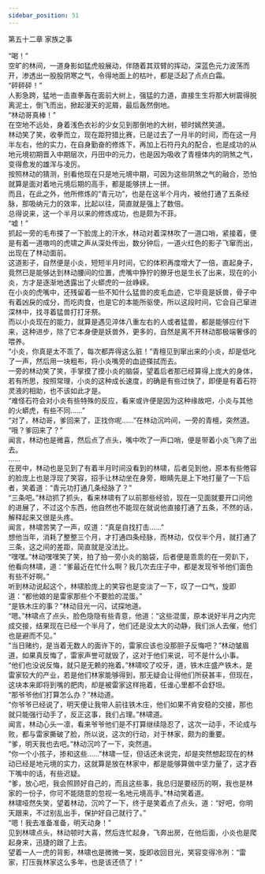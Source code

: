```yaml
---
sidebar_position: 51
---
```

 第五十二章 家族之事


“喝！”  
空旷的林间，一道身影如猛虎般展动，伴随着其双臂的挥动，深蓝色元力波荡而开，渗透出一股股阴寒之气，令得地面上的枯叶，都是泛起了点点白霜。  
“砰砰砰！”  
人影急跨，猛地一击直拳轰在面前大树上，强猛的力道，直接生生将那大树震得脱离泥土，倒飞而出，掀起漫天的泥屑，最后轰然倒地。  
“林动哥真棒！”  
在空地不远处，身着浅色衣衫的少女见到那倒地的大树，顿时嫣然笑道。  
林动笑了笑，收拳而立，现在距狩猎比赛，已是过去了一月半的时间，而在这一月半左右，他的实力，在自身勤奋的修炼下，再加上石符丹丸的配合，也是成功的从地元境初期晋入中期层次，丹田中的元力，也是因为吸收了青檀体内的阴煞之气，变得愈发的雄浑与凌厉。  
按照林动的猜测，别看他现在只是地元境中期，可因为这些阴煞之气的融合，恐怕就算是面对着地元境后期的高手，都是能够拼上一拼。  
而且，在此之外，他所修炼的“青元功”，也是在这半个月内，被他打通了五条经脉，那吸纳元力的效率，比起以往，简直就是强上了数倍。  
总得说来，这一个半月以来的修炼成功，也是颇为不菲。  
“嘘！”  
抓起一旁的毛布搽了一下脸庞上的汗水，林动对着深林吹了一道口哨，紧接着，便是有着一道嗷呜的虎啸之声从深处传出，数分钟后，一道火红色的影子飞窜而出，出现在了林动面前。  
这道影子，自然便是小炎，短短半月时间，它的体积再度增大了一倍，直起身子，竟然已是能够达到林动腰间的位置，虎嘴中狰狞的獠牙也是生长了出来，现在的小炎，方才是逐渐地透露出了火蟒虎的一丝峥嵘。  
在小炎的虎嘴中，还残留着一些不知什么猛兽的皮毛血迹，它毕竟是妖兽，骨子中有着凶戾的成分，而吃肉食，也是它的本能所驱使，所以这段时间，它会自己窜进深林中，找寻着猛兽打打牙祭。  
而以小炎现在的能力，就算是遇见淬体八重左右的人或者猛兽，都是能够应付下来，这种进步，除了它本身便是妖兽外，更多的，自然是离不开林动那极端奢侈的喂养。  
“小炎，你真是太不乖了，每次都弄得这么脏！”青檀见到窜出来的小炎，却是低叱了一声，然后用一块粗布，将小炎嘴旁的血迹搽拭而去。  
一旁的林动笑了笑，手掌摸了摸小炎的脑袋，望着后者那已经算得上庞大的身体，若有所思，按照常理，小炎的这种成长速度，的确是有些过快了，即便是有着石符灵液的相助，也不该如此才是。  
“难怪石符会对小炎有些特殊的反应，看来或许便是因为这种缘故吧，小炎与其他的火蟒虎，有些不同……”  
“对了，林动哥，爹回来了，正找你呢……”在林动沉吟间，一旁的青檀，突然道。  
“哦？爹回来了？”  
闻言，林动也是微喜，然后点了点头，嘴中吹了一声口哨，便是带着小炎飞奔了出去。  
……  
在房中，林动也是见到了有着半月时间没看到的林啸，后者见到他，原本有些倦容的脸庞上也是浮现了笑容，招手让林动坐在身旁，眼睛先是上下地打量了一下后者，笑着道：“青元功打通几条经脉了？”  
“三条吧。”林动抓了抓头，看来林啸有了以前那些经验，现在一见面就要开口问他的进展了，不过这个东西，他自然也不能现在就说他直接打通了五条，不然的话，解释起来又很是头疼。  
闻言，林啸苦笑了一声，叹道：“真是自找打击……”  
想他当年，消耗了整整三个月，才打通四条经脉，而林动，仅仅半个月，就打通了三条，这之间的差距，简直就是没法比。  
“嘿嘿。”林动嘿嘿笑了笑，拍了拍一旁小炎的脑袋，后者便是乖乖的在一旁趴下，他看向林啸，道：“爹最近在忙什么啊？我几次去庄子中，都是发现爷爷他们面色有些不好啊。”  
听到林动说起这个，林啸脸庞上的笑容也是变淡了一下，叹了一口气，旋即道：“都他娘的是雷家那些个不要脸的混蛋。”  
“是铁木庄的事？”林动目光一闪，试探地道。  
“嗯。”林啸点了点头，脸色隐隐有些青意，他道：“这些混蛋，原本说好半月之内完成交接，结果现在已经一个半月了，他们还是没太大的动静，我们派人去催，他们也是避而不见。”  
“当日赌约，是当着无数人的面许下的，雷家应该也没那胆子反悔吧？”林动皱眉道，如果真反悔了，雷家声誉可就毁了，这对于他们来说，可不是什么小事。  
“他们也没说反悔，就只是无赖的拖着。”林啸咬了咬牙，道，铁木庄盛产铁木，是雷家较大的产业，若是他们林家能够得到，那无疑会让得他们所获甚丰，但现在，这块本来即将到嘴的肥肉，却是被雷家这样拖着，任谁心里都不会舒坦。  
“那爷爷他们打算怎么办？”林动道。  
“你爷爷已经说了，明天便让我带人前往铁木庄，他们如果不肯安稳的交接，那也就只能强行动手了，反正这事，我们占理。”林啸道。  
闻言，林动心头一凛，看来爷爷他们是不打算继续隐忍了，这次一动手，不论成与败，都与雷家撕破了脸，所以说，这次的行动，对于林家，颇为的重要。  
“爹，明天我也去吧。”林动沉吟了一下，突然道。  
“你一个小孩子，掺和这些……”林啸一怔，但话还未说完，却是突然想起现在的林动已经是地元境的实力，这就算是放在林家中，都是能够算做中坚力量了，这才吞下嘴中的话，有些迟疑。  
“爹，放心吧，我会照顾好自己的，而且这些事，我总归是要经历的啊，我也是林家的一份子，你可不能随意的忽视一名地元境高手。”林动笑着道。  
林啸哑然失笑，望着林动，沉吟了一下，终于是笑着点了点头，道：“好吧，你明天跟来，不过别乱出手，保护好自己就行了。”  
“嗯！我去准备准备，明天动身！”  
见到林啸点头，林动顿时大喜，然后连忙起身，飞奔出房，在他后面，小炎也是爬起身来，迅捷的跟了上去。  
望着一人一虎的背影，林啸也是微微一笑，旋即收回目光，笑容变得冷冽：“雷家，打压我林家这么多年，也是该还债了！”  
  
  
